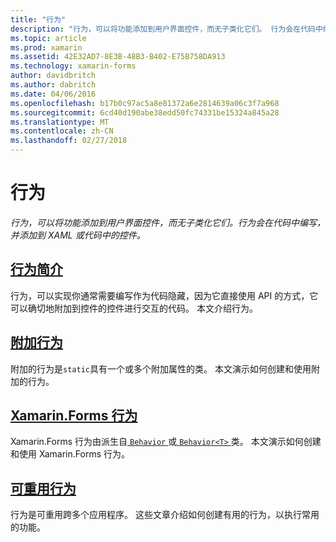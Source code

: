 ```yaml
---
title: "行为"
description: "行为，可以将功能添加到用户界面控件，而无子类化它们。 行为会在代码中编写，并添加到 XAML 或代码中的控件。"
ms.topic: article
ms.prod: xamarin
ms.assetid: 42E32AD7-8E3B-48B3-B402-E75B758DA913
ms.technology: xamarin-forms
author: davidbritch
ms.author: dabritch
ms.date: 04/06/2016
ms.openlocfilehash: b17b0c97ac5a8e81372a6e2814639a06c3f7a968
ms.sourcegitcommit: 6cd40d190abe38edd50fc74331be15324a845a28
ms.translationtype: MT
ms.contentlocale: zh-CN
ms.lasthandoff: 02/27/2018
---
```

# <a name="behaviors"></a>行为

_行为，可以将功能添加到用户界面控件，而无子类化它们。行为会在代码中编写，并添加到 XAML 或代码中的控件。_

## <a name="introduction-to-behaviorsintroductionmd"></a>[行为简介](introduction.md)

行为，可以实现你通常需要编写作为代码隐藏，因为它直接使用 API 的方式，它可以确切地附加到控件的控件进行交互的代码。 本文介绍行为。

## <a name="attached-behaviorsattachedmd"></a>[附加行为](attached.md)

附加的行为是`static`具有一个或多个附加属性的类。 本文演示如何创建和使用附加的行为。

## <a name="xamarinforms-behaviorscreatingmd"></a>[Xamarin.Forms 行为](creating.md)

Xamarin.Forms 行为由派生自[ `Behavior` ](https://developer.xamarin.com/api/type/Xamarin.Forms.Behavior/)或[ `Behavior<T>` ](https://developer.xamarin.com/api/type/Xamarin.Forms.Behavior%3CT%3E/)类。 本文演示如何创建和使用 Xamarin.Forms 行为。

## <a name="reusable-behaviorsreusableindexmd"></a>[可重用行为](reusable/index.md)

行为是可重用跨多个应用程序。 这些文章介绍如何创建有用的行为，以执行常用的功能。

